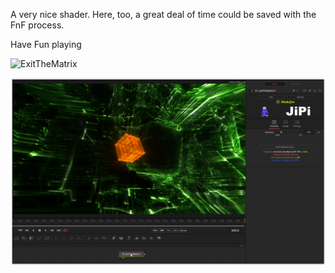 A very nice shader. Here, too, a great deal of time could be saved with the FnF process.

Have Fun playing

![ExitTheMatrix](https://user-images.githubusercontent.com/78935215/150183070-42b94990-8837-4cfc-baf3-e378ef2616eb.gif)


[![Screenshot](ExitTheMatrix_screenshot.png)](https://www.shadertoy.com/view/NlsXDH "View on Shadertoy.com")